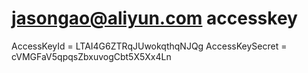 # jasongao@aliyun.com accesskey

AccessKeyId = LTAI4G6ZTRqJUwokqthqNJQg
AccessKeySecret = cVMGFaV5qpqsZbxuvogCbt5X5Xx4Ln



